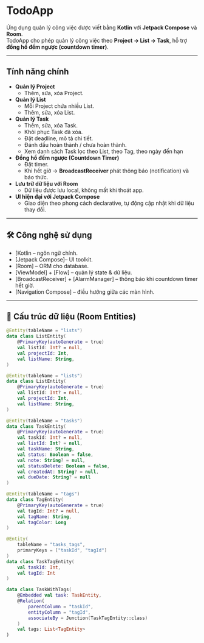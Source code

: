 # TodoApp

Ứng dụng quản lý công việc được viết bằng **Kotlin** với **Jetpack Compose** và **Room**.  
TodoApp cho phép quản lý công việc theo **Project → List → Task**, hỗ trợ **đồng hồ đếm ngược (countdown timer)**.  

---

## Tính năng chính
- **Quản lý Project**
  - Thêm, sửa, xóa Project.
- **Quản lý List**
  - Mỗi Project chứa nhiều List.
  - Thêm, sửa, xóa List.
- **Quản lý Task**
  - Thêm, sửa, xóa Task.
  - Khôi phục Task đã xóa.
  - Đặt deadline, mô tả chi tiết.
  - Đánh dấu hoàn thành / chưa hoàn thành.
  - Xem danh sách Task lọc theo List, theo Tag, theo ngày đến hạn
- **Đồng hồ đếm ngược (Countdown Timer)**
  - Đặt timer.
  - Khi hết giờ → **BroadcastReceiver** phát thông báo (notification) và báo thức.
- **Lưu trữ dữ liệu với Room**
  - Dữ liệu được lưu local, không mất khi thoát app.
- **UI hiện đại với Jetpack Compose**
  - Giao diện theo phong cách declarative, tự động cập nhật khi dữ liệu thay đổi.

---

## 🛠 Công nghệ sử dụng
- [Kotlin – ngôn ngữ chính.
- [Jetpack Compose]– UI toolkit.
- [Room] – ORM cho database.
- [ViewModel] + [Flow] – quản lý state & dữ liệu.
- [BroadcastReceiver] + [AlarmManager] – thông báo khi countdown timer hết giờ.
- [Navigation Compose] – điều hướng giữa các màn hình.

---

## 📂 Cấu trúc dữ liệu (Room Entities)
```kotlin
@Entity(tableName = "lists")
data class ListEntity(
    @PrimaryKey(autoGenerate = true)
    val listId: Int? = null,
    val projectId: Int,
    val listName: String,
)

@Entity(tableName = "lists")
data class ListEntity(
    @PrimaryKey(autoGenerate = true)
    val listId: Int? = null,
    val projectId: Int,
    val listName: String,
)

@Entity(tableName = "tasks")
data class TaskEntity(
    @PrimaryKey(autoGenerate = true)
    val taskId: Int? = null,
    val listId: Int? = null,
    val taskName: String,
    val status: Boolean = false,
    val note: String? = null,
    val statusDelete: Boolean = false,
    val createdAt: String? = null,
    val dueDate: String? = null
)

@Entity(tableName = "tags")
data class TagEntity(
    @PrimaryKey(autoGenerate = true)
    val tagId: Int? = null,
    val tagName: String,
    val tagColor: Long
)

@Entity(
    tableName = "tasks_tags",
    primaryKeys = ["taskId", "tagId"]
)
data class TaskTagEntity(
    val taskId: Int,
    val tagId: Int
)

data class TaskWithTags(
    @Embedded val task: TaskEntity,
    @Relation(
        parentColumn = "taskId",
        entityColumn = "tagId",
        associateBy = Junction(TaskTagEntity::class)
    )
    val tags: List<TagEntity>
)
